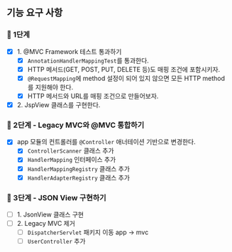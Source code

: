 ## 기능 요구 사항

### 🚀 1단계
- [x] 1\. @MVC Framework 테스트 통과하기
  - [x] `AnnotationHandlerMappingTest`를 통과한다.
  - [x] HTTP 메서드(GET, POST, PUT, DELETE 등)도 매핑 조건에 포함시키자.
  - [x] `@RequestMapping`에 method 설정이 되어 있지 않으면 모든 HTTP method를 지원해야 한다.
  - [x] HTTP 메서드와 URL를 매핑 조건으로 만들어보자.
- [x] 2\. JspView 클래스를 구현한다.

### 🚀 2단계 - Legacy MVC와 @MVC 통합하기
- [x] app 모듈의 컨트롤러를 `@Controller` 애너테이션 기반으로 변경한다.
  - [x] `ControllerScanner` 클래스 추가
  - [x] `HandlerMapping` 인터페이스 추가
  - [x] `HandlerMappingRegistry` 클래스 추가
  - [x] `HandlerAdapterRegistry` 클래스 추가

### 🚀 3단계 - JSON View 구현하기
- [ ] 1\. JsonView 클래스 구현
- [ ] 2\. Legacy MVC 제거
  - [ ] `DispatcherServlet` 패키지 이동 app -> mvc
  - [ ] `UserController` 추가
